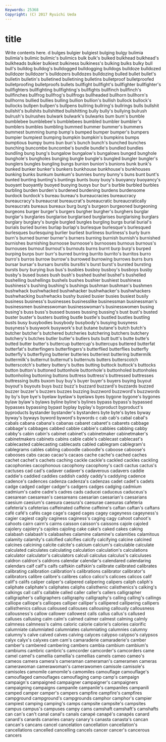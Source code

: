 ```yaml
---
Keywords: 25368 
Copyright: (C) 2017 Ryuichi Ueda
---
```


# title

Write contents here.
d bulges bulgier bulgiest bulging bulgy bulimia bulimia's bulimic bulimic's
bulimics bulk bulk's bulked bulkhead bulkhead's bulkheads bulkier bulkiest bulkiness
bulkiness's bulking bulks bulky bull bull's bulldog bulldog's bulldogged bulldogging
bulldogs bulldoze bulldozed bulldozer bulldozer's bulldozers bulldozes bulldozing bulled bullet
bullet's bulletin bulletin's bulletined bulletining bulletins bulletproof bulletproofed bulletproofing bulletproofs
bullets bullfight bullfight's bullfighter bullfighter's bullfighters bullfighting bullfighting's bullfights bullfinch
bullfinch's bullfinches bullfrog bullfrog's bullfrogs bullheaded bullhorn bullhorn's bullhorns bullied
bullies bulling bullion bullion's bullish bullock bullock's bullocks bullpen bullpen's
bullpens bullring bullring's bullrings bulls bullshit bullshit's bullshits bullshitted bullshitting
bully bully's bullying bulrush bulrush's bulrushes bulwark bulwark's bulwarks bum
bum's bumble bumblebee bumblebee's bumblebees bumbled bumbler bumbler's bumblers bumbles
bumbling bummed bummer bummer's bummers bummest bumming bump bump's bumped
bumper bumper's bumpers bumpier bumpiest bumping bumpkin bumpkin's bumpkins bumps
bumptious bumpy bums bun bun's bunch bunch's bunched bunches bunching
buncombe buncombe's bundle bundle's bundled bundles bundling bung bung's bungalow
bungalow's bungalows bunged bunghole bunghole's bungholes bunging bungle bungle's bungled
bungler bungler's bunglers bungles bungling bungs bunion bunion's bunions bunk
bunk's bunked bunker bunker's bunkers bunkhouse bunkhouse's bunkhouses bunking bunks
bunkum bunkum's bunnies bunny bunny's buns bunt bunt's bunted bunting
bunting's buntings bunts buoy buoy's buoyancy buoyancy's buoyant buoyantly buoyed
buoying buoys bur bur's burble burbled burbles burbling burden burden's
burdened burdening burdens burdensome burdock burdock's bureau bureau's bureaucracies bureaucracy
bureaucracy's bureaucrat bureaucrat's bureaucratic bureaucratically bureaucrats bureaus bureaux burg burg's
burgeon burgeoned burgeoning burgeons burger burger's burgers burgher burgher's burghers
burglar burglar's burglaries burglarise burglarised burglarises burglarising burglars burglary burglary's
burgle burgled burgles burgling burgs burial burial's burials buried buries
burlap burlap's burlesque burlesque's burlesqued burlesques burlesquing burlier burliest burliness
burliness's burly burn burn's burned burner burner's burners burning burnish
burnish's burnished burnishes burnishing burnoose burnoose's burnooses burnous burnous's burnouses
burnout burnout's burnouts burns burnt burp burp's burped burping burps
burr burr's burred burring burrito burrito's burritos burro burro's burros
burrow burrow's burrowed burrowing burrows burrs burs bursar bursar's bursars
bursitis bursitis's burst burst's bursted bursting bursts bury burying bus
bus's busbies busboy busboy's busboys busby busby's bused buses bush
bush's bushed bushel bushel's bushelled bushelling bushellings bushels bushes bushier
bushiest bushiness bushiness's bushing bushing's bushings bushman bushman's bushmen bushwhack
bushwhacked bushwhacker bushwhacker's bushwhackers bushwhacking bushwhacks bushy busied busier busies
busiest busily business business's businesses businesslike businessman businessman's businessmen businesswoman
businesswoman's businesswomen busing busing's buss buss's bussed busses bussing bussing's
bust bust's busted buster buster's busters busting bustle bustle's bustled
bustles bustling busts busy busybodies busybody busybody's busying busyness busyness's
busywork busywork's but butane butane's butch butch's butcher butcher's butchered
butcheries butchering butchers butchery butchery's butches butler butler's butlers buts
butt butt's butte butte's butted butter butter's buttercup buttercup's buttercups
buttered butterfat butterfat's butterfingers butterfingers's butterflied butterflies butterfly butterfly's butterflying
butterier butteries butteriest buttering buttermilk buttermilk's butternut butternut's butternuts butters
butterscotch butterscotch's buttery buttery's buttes butting buttock buttock's buttocks button
button's buttoned buttonhole buttonhole's buttonholed buttonholes buttonholing buttoning buttons buttress
buttress's buttressed buttresses buttressing butts buxom buy buy's buyer buyer's
buyers buying buyout buyout's buyouts buys buzz buzz's buzzard buzzard's
buzzards buzzed buzzer buzzer's buzzers buzzes buzzing buzzword buzzword's buzzwords
by by's bye bye's byelaw byelaw's byelaws byes bygone bygone's
bygones bylaw bylaw's bylaws byline byline's bylines bypass bypass's bypassed
bypasses bypassing bypast byplay byplay's byproduct byproduct's byproducts bystander bystander's
bystanders byte byte's bytes byway byway's byways byword byword's bywords
c cab cab's cabal cabal's cabals cabana cabana's cabanas cabaret
cabaret's cabarets cabbage cabbage's cabbages cabbed cabbie cabbie's cabbies cabbing
cabby cabby's cabin cabin's cabinet cabinet's cabinetmaker cabinetmaker's cabinetmakers cabinets
cabins cable cable's cablecast cablecast's cablecasted cablecasting cablecasts cabled cablegram
cablegram's cablegrams cables cabling caboodle caboodle's caboose caboose's cabooses cabs
cacao cacao's cacaos cache cache's cached caches cachet cachet's cachets
caching cackle cackle's cackled cackles cackling cacophonies cacophonous cacophony cacophony's
cacti cactus cactus's cactuses cad cad's cadaver cadaver's cadaverous cadavers
caddie caddie's caddied caddies caddish caddy caddy's caddying cadence cadence's
cadences cadenza cadenza's cadenzas cadet cadet's cadets cadge cadged cadger
cadger's cadgers cadges cadging cadmium cadmium's cadre cadre's cadres cads
caducei caduceus caduceus's caesarean caesarean's caesareans caesarian caesarian's caesarians caesium
caesium's caesura caesura's caesurae caesuras cafeteria cafeteria's cafeterias caffeinated caffeine
caffeine's caftan caftan's caftans café café's cafés cage cage's caged
cages cagey cageyness cageyness's cagier cagiest cagily caginess caginess's caging
cagy cahoot cahoot's cahoots cairn cairn's cairns caisson caisson's caissons
cajole cajoled cajolery cajolery's cajoles cajoling cake cake's caked cakes
caking calabash calabash's calabashes calamine calamine's calamities calamitous calamity calamity's
calcified calcifies calcify calcifying calcine calcined calcines calcining calcite calcite's
calcium calcium's calculable calculate calculated calculates calculating calculation calculation's calculations
calculator calculator's calculators calculi calculus calculus's calculuses caldron caldron's caldrons
calendar calendar's calendared calendaring calendars calf calf's calfs calfskin calfskin's
calibrate calibrated calibrates calibrating calibration calibration's calibrations calibrator calibrator's calibrators
calibre calibre's calibres calico calico's calicoes calicos calif calif's califs
caliper caliper's calipered calipering calipers caliph caliph's caliphate caliphate's caliphates
caliphs calisthenic calisthenics's calking's calkings call call's callable called caller
caller's callers calligrapher calligrapher's calligraphers calligraphy calligraphy's calling calling's callings
calliope calliope's calliopes calliper calliper's callipered callipering callipers callisthenics callous
calloused callouses callousing callously callousness callousness's callow callower callowest calls
callus callus's callused calluses callusing calm calm's calmed calmer calmest
calming calmly calmness calmness's calms caloric calorie calorie's calories calorific
calumniate calumniated calumniates calumniating calumnies calumny calumny's calve calved calves
calving calyces calypso calypso's calypsos calyx calyx's calyxes cam cam's
camaraderie camaraderie's camber camber's cambered cambering cambers cambia cambium cambium's
cambiums cambric cambric's camcorder camcorder's camcorders came camel camel's camellia
camellia's camellias camels cameo cameo's cameos camera camera's cameraman cameraman's
cameramen cameras camerawoman camerawoman's camerawomen camisole camisole's camisoles camomile camomile's
camomiles camouflage camouflage's camouflaged camouflages camouflaging camp camp's campaign campaign's
campaigned campaigner campaigner's campaigners campaigning campaigns campanile campanile's campaniles campanili
camped camper camper's campers campfire campfire's campfires campground campground's campgrounds
camphor camphor's campier campiest camping camping's camps campsite campsite's campsites
campus campus's campuses campy cams camshaft camshaft's camshafts can can's
can't canal canal's canals canapé canapé's canapés canard canard's canards
canaries canary canary's canasta canasta's cancan cancan's cancans cancel cancelation
cancellation cancellation's cancellations cancelled cancelling cancels cancer cancer's cancerous cancers
